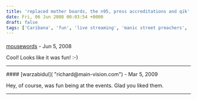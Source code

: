 ```yaml
---
title: 'replaced mother boards, the n95, press accreditations and qik'
date: Fri, 06 Jun 2008 00:03:54 +0000
draft: false
tags: ['Caribana', 'fun', 'live streaming', 'manic street preachers', 'mobile streaming', 'N95', 'observation', 'Qik', 'social media', 'Stereophonics', 'warzabidul', 'work']
---
```



#### 
[mousewords](http://mousewords.wordpress.com "mousewords.chat@gmail.com") - <time datetime="2008-06-06 01:59:48">Jun 5, 2008</time>

Cool! Looks like it was fun! :-)
<hr />
#### 
[warzabidul]( "richard@main-vision.com") - <time datetime="2009-03-20 17:48:49">Mar 5, 2009</time>

Hey, of course, was fun being at the events. Glad you liked them.
<hr />

